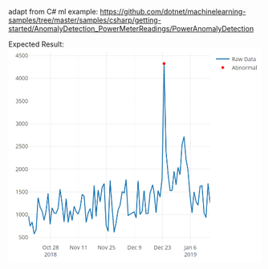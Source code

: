 adapt from C# ml example: https://github.com/dotnet/machinelearning-samples/tree/master/samples/csharp/getting-started/AnomalyDetection_PowerMeterReadings/PowerAnomalyDetection

Expected Result:
![Result](/AbnormalityDetection/expectedResult.png)